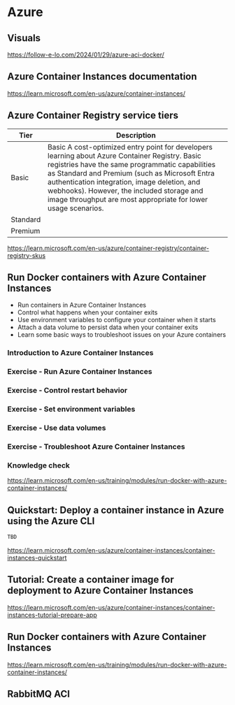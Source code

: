 # Azure


## Visuals

https://follow-e-lo.com/2024/01/29/azure-aci-docker/

## Azure Container Instances documentation

https://learn.microsoft.com/en-us/azure/container-instances/

## Azure Container Registry service tiers

| Tier | Description
| ---  | -----
| Basic | Basic	A cost-optimized entry point for developers learning about Azure Container Registry. Basic registries have the same programmatic capabilities as Standard and Premium (such as Microsoft Entra authentication integration, image deletion, and webhooks). However, the included storage and image throughput are most appropriate for lower usage scenarios.
| Standard |
| Premium  |

https://learn.microsoft.com/en-us/azure/container-registry/container-registry-skus


## Run Docker containers with Azure Container Instances

* Run containers in Azure Container Instances
* Control what happens when your container exits
* Use environment variables to configure your container when it starts
* Attach a data volume to persist data when your container exits
* Learn some basic ways to troubleshoot issues on your Azure containers

### Introduction to Azure Container Instances

### Exercise - Run Azure Container Instances

### Exercise - Control restart behavior

### Exercise - Set environment variables

### Exercise - Use data volumes

### Exercise - Troubleshoot Azure Container Instances

### Knowledge check

https://learn.microsoft.com/en-us/training/modules/run-docker-with-azure-container-instances/

## Quickstart: Deploy a container instance in Azure using the Azure CLI


```bash
TBD

```

https://learn.microsoft.com/en-us/azure/container-instances/container-instances-quickstart

## Tutorial: Create a container image for deployment to Azure Container Instances

https://learn.microsoft.com/en-us/azure/container-instances/container-instances-tutorial-prepare-app

## Run Docker containers with Azure Container Instances

https://learn.microsoft.com/en-us/training/modules/run-docker-with-azure-container-instances/


## RabbitMQ ACI

